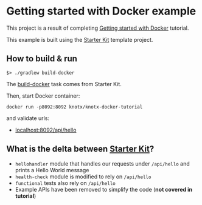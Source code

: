 
# Getting started with Docker example
This project is a result of completing [Getting started with Docker](http://knotx.io/tutorials/getting-started-with-docker/2_0/) tutorial.

This example is built using the [Starter Kit](https://github.com/Knotx/knotx-starter-kit) template project.

## How to build & run
    
```
$> ./gradlew build-docker
```

The [build-docker](https://github.com/Knotx/knotx-starter-kit#build--validate-docker-image) task comes from Starter Kit.

Then, start Docker container:
```
docker run -p8092:8092 knotx/knotx-docker-tutorial
```

and validate urls:
- [localhost:8092/api/hello](http://localhost:8092/api/hello)

## What is the delta between [Starter Kit](https://github.com/Knotx/knotx-starter-kit)?

- `hellohandler` module that handles our requests under `/api/hello` and prints a Hello World message
- `health-check` module is modified to rely on `/api/hello`
- `functional` tests also rely on `/api/hello` 
- Example APIs have been removed to simplify the code (**not covered in tutorial**)
